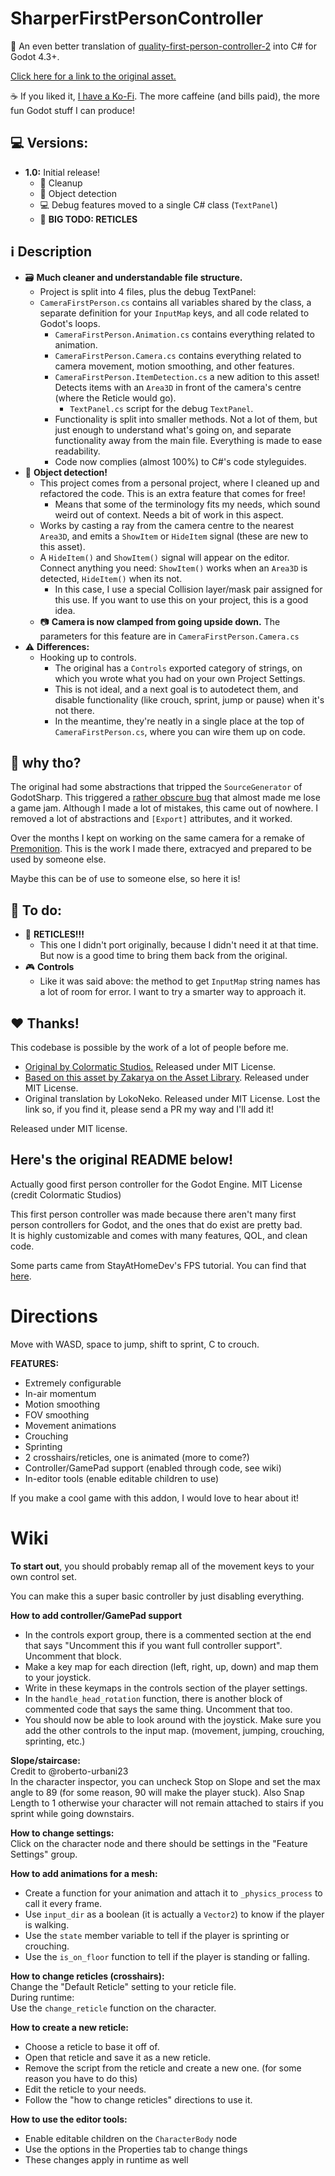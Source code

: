 # SharperFirstPersonController
🚶 An even better translation of [quality-first-person-controller-2](https://github.com/ColormaticStudios/quality-godot-first-person-2) into C# for Godot 4.3+.

[Click here for a link to the original asset.](https://godotengine.org/asset-library/asset/2418)

☕ If you liked it, [I have a Ko-Fi](https://ko-fi.com/framebuffer). The more caffeine (and bills paid), the more fun Godot stuff I can produce!

## 💻 Versions:
- **1.0:** Initial release!
	- 🧼 Cleanup
	- 🎯 Object detection 
	- 💻 Debug features moved to a single C# class (`TextPanel`)
	- 📝 **BIG TODO: RETICLES**

## ℹ️ Description

- 🗃️ **Much cleaner and understandable file structure.**
	- Project is split into 4 files, plus the debug TextPanel:
	- `CameraFirstPerson.cs` contains all variables shared by the class, a separate definition for your `InputMap` keys, and all code related to Godot's loops.
		- `CameraFirstPerson.Animation.cs` contains everything related to animation.
		- `CameraFirstPerson.Camera.cs` contains everything related to camera movement, motion smoothing, and other features.
		- `CameraFirstPerson.ItemDetection.cs` a new adition to this asset! Detects items with an `Area3D` in front of the camera's centre (where the Reticle would go).
    		- `TextPanel.cs` script for the debug `TextPanel`.
		- Functionality is split into smaller methods. Not a lot of them, but just enough to understand what's going on, and separate functionality away from the main file. Everything is made to ease readability.
		- Code now complies (almost 100%) to C#'s code styleguides.
- 🎯 **Object detection!**
	- This project comes from a personal project, where I cleaned up and refactored the code. This is an extra feature that comes for free!
		- Means that some of the terminology fits my needs, which sound weird out of context. Needs a bit of work in this aspect.
	- Works by casting a ray from the camera centre to the nearest `Area3D`, and emits a `ShowItem` or `HideItem` signal (these are new to this asset).
	- A `HideItem()` and `ShowItem()` signal will appear on the editor. Connect anything you need: `ShowItem()` works when an `Area3D` is detected, `HideItem()` when its not.
		- In this case, I use a special Collision layer/mask pair assigned for this use. If you want to use this on your project, this is a good idea.
  - 📷 **Camera is now clamped from going upside down.** The parameters for this feature are in `CameraFirstPerson.Camera.cs`
- ⚠️ **Differences:**
	- Hooking up to controls.
		- The original has a `Controls` exported category of strings, on which you wrote what you had on your own Project Settings.
		- This is not ideal, and a next goal is to autodetect them, and disable functionality (like crouch, sprint, jump or pause) when it's not there.
		- In the meantime, they're neatly in a single place at the top of `CameraFirstPerson.cs`, where you can wire them up on code.

## 🤔 why tho?
The original had some abstractions that tripped the `SourceGenerator` of GodotSharp. This triggered a [rather obscure bug](https://github.com/godotengine/godot/issues/71102#issuecomment-2369199135) that almost made me lose a game jam. Although I made a lot of mistakes, this came out of nowhere. I removed a lot of abstractions and `[Export]` attributes, and it worked.

Over the months I kept on working on the same camera for a remake of [Premonition](https://framebuffers.itch.io/premonition). This is the work I made there, extracyed and prepared to be used by someone else.

Maybe this can be of use to someone else, so here it is!

## 📝 To do:
- 🔫 **RETICLES!!!**
	- This one I didn't port originally, because I didn't need it at that time. But now is a good time to bring them back from the original.
- 🎮 **Controls**
	- Like it was said above: the method to get `InputMap` string names has a lot of room for error. I want to try a smarter way to approach it.

## ❤️ Thanks!
This codebase is possible by the work of a lot of people before me.
- [Original by Colormatic Studios.](https://github.com/ColormaticStudios/quality-godot-first-person-2) Released under MIT License.
- [Based on this asset by Zakarya on the Asset Library](https://godotengine.org/asset-library/asset/2418). Released under MIT License.
- Original translation by LokoNeko. Released under MIT License. Lost the link so, if you find it, please send a PR my way and I'll add it!

Released under MIT license.

Here's the original README below!
---
Actually good first person controller for the Godot Engine.
MIT License (credit Colormatic Studios)

This first person controller was made because there aren't many first person controllers for Godot, and the ones that do exist are pretty bad.  
It is highly customizable and comes with many features, QOL, and clean code.

Some parts came from StayAtHomeDev's FPS tutorial. You can find that [here](https://www.youtube.com/playlist?list=PLEHvj4yeNfeF6s-UVs5Zx5TfNYmeCiYwf).

# Directions
Move with WASD, space to jump, shift to sprint, C to crouch.

**FEATURES:**
- Extremely configurable
- In-air momentum
- Motion smoothing
- FOV smoothing
- Movement animations
- Crouching
- Sprinting
- 2 crosshairs/reticles, one is animated (more to come?)
- Controller/GamePad support (enabled through code, see wiki)
- In-editor tools (enable editable children to use)

If you make a cool game with this addon, I would love to hear about it!

# Wiki
**To start out**, you should probably remap all of the movement keys to your own control set.

You can make this a super basic controller by just disabling everything.

**How to add controller/GamePad support**  
- In the controls export group, there is a commented section at the end that says "Uncomment this if you want full controller support". Uncomment that block.
- Make a key map for each direction (left, right, up, down) and map them to your joystick.
- Write in these keymaps in the controls section of the player settings.
- In the `handle_head_rotation` function, there is another block of commented code that says the same thing. Uncomment that too.
- You should now be able to look around with the joystick. Make sure you add the other controls to the input map. (movement, jumping, crouching, sprinting, etc.)

**Slope/staircase:**   
Credit to @roberto-urbani23  
In the character inspector, you can uncheck Stop on Slope and set the max angle to 89 (for some reason, 90 will make the player stuck). Also Snap Length to 1 otherwise your character will not remain attached to stairs if you sprint while going downstairs.

**How to change settings:**  
Click on the character node and there should be settings in the "Feature Settings" group.

**How to add animations for a mesh:**  
- Create a function for your animation and attach it to `_physics_process` to call it every frame.
- Use `input_dir` as a boolean (it is actually a `Vector2`) to know if the player is walking.
- Use the `state` member variable to tell if the player is sprinting or crouching.
- Use the `is_on_floor` function to tell if the player is standing or falling.

**How to change reticles (crosshairs):**  
Change the "Default Reticle" setting to your reticle file.  
During runtime:  
Use the `change_reticle` function on the character.

**How to create a new reticle:**  
- Choose a reticle to base it off of.
- Open that reticle and save it as a new reticle.
- Remove the script from the reticle and create a new one. (for some reason you have to do this)
- Edit the reticle to your needs.
- Follow the "how to change reticles" directions to use it.

**How to use the editor tools:**  
- Enable editable children on the `CharacterBody` node
- Use the options in the Properties tab to change things
- These changes apply in runtime as well

